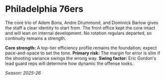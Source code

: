 # Philadelphia 76ers

The core trio of Adem Bona, Andre Drummond, and Dominick Barlow gives the staff a clear identity to start from.
The front office kept the core intact and will lean on internal development.
No rotation regulars departed, so continuity remains a strength.

**Core strength:** A top-tier efficiency profile remains the foundation; expect pace-and-space to set the tone.
**Primary risk:** The margin for error is slim if the shooting variance swings the wrong way.
**Swing factor:** Eric Gordon's lead guard reps will determine how dynamic the offense looks.

_Season: 2025-26_
